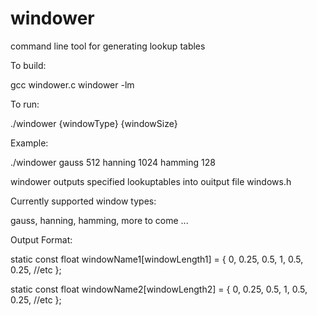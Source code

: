 # windower
command line tool for generating lookup tables



To build:

gcc windower.c windower -lm



To run:

./windower {windowType} {windowSize}



Example:

./windower gauss 512 hanning 1024 hamming 128

windower outputs specified lookuptables into ouitput file windows.h



Currently supported window types:

gauss,
hanning,
hamming,
more to come ...



Output Format:

static const float windowName1[windowLength1] =
{
  0,
  0.25,
  0.5,
  1,
  0.5,
  0.25,
  //etc
};

static const float windowName2[windowLength2] =
{
  0,
  0.25,
  0.5,
  1,
  0.5,
  0.25,
  //etc
};
